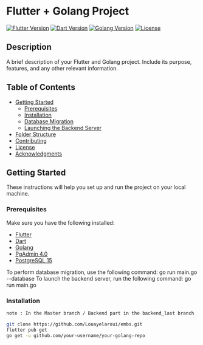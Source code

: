# Flutter + Golang Project

[![Flutter Version](https://img.shields.io/badge/flutter-v2.x-blue.svg)](https://flutter.dev/)
[![Dart Version](https://img.shields.io/badge/dart-v2.x-blue.svg)](https://dart.dev/)
[![Golang Version](https://img.shields.io/badge/golang-v1.x-blue.svg)](https://golang.org/)
[![License](https://img.shields.io/badge/license-MIT-blue.svg)](LICENSE)

## Description

A brief description of your Flutter and Golang project. Include its purpose, features, and any other relevant information.

## Table of Contents

- [Getting Started](#getting-started)
  - [Prerequisites](#prerequisites)
  - [Installation](#installation)
  - [Database Migration](#database-migration)
  - [Launching the Backend Server](#launching-the-backend-server)
- [Folder Structure](#folder-structure)
- [Contributing](#contributing)
- [License](#license)
- [Acknowledgments](#acknowledgments)

## Getting Started

These instructions will help you set up and run the project on your local machine.

### Prerequisites

Make sure you have the following installed:

- [Flutter](https://flutter.dev/docs/get-started/install)
- [Dart](https://dart.dev/get-dart)
- [Golang](https://golang.org/doc/install)
- [PgAdmin 4.0](https://www.pgadmin.org/download/)
- [PostgreSQL 15](https://www.postgresql.org/download/)



To perform database migration, use the following command:
go run main.go --database
To launch the backend server, run the following command:
go run main.go







### Installation

```bash
note : In the Master branch / Backend part in the backend_last branch

git clone https://github.com/Louayelaroui/embs.git     
flutter pub get
go get -u github.com/your-username/your-golang-repo
